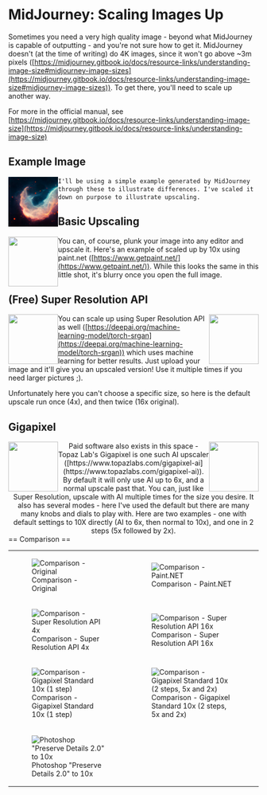 # MidJourney: Scaling Images Up
Sometimes you need a very high quality image - beyond what MidJourney is capable of outputting - and you're not sure how to get it. MidJourney doesn't (at the time of writing) do 4K images, since it won't go above ~3m pixels ([https://midjourney.gitbook.io/docs/resource-links/understanding-image-size#midjourney-image-sizes](https://midjourney.gitbook.io/docs/resource-links/understanding-image-size#midjourney-image-sizes)). To get there, you'll need to scale up another way.

For more in the official manual, see [https://midjourney.gitbook.io/docs/resource-links/understanding-image-size](https://midjourney.gitbook.io/docs/resource-links/understanding-image-size)

## Example Image
<img align="left" width="100" height="100" src="Guide-Images/ScalingUpImages/Original.png">

    I'll be using a simple example generated by MidJourney through these to illustrate differences. I've scaled it down on purpose to illustrate upscaling.

## Basic Upscaling
<img align="left" width="100" height="100" src="Guides/Guide-Images/ScalingUpImages/100px-Paint.net.png">

  You can, of course, plunk your image into any editor and upscale it. Here's an example of scaled up by 10x using paint.net ([https://www.getpaint.net/](https://www.getpaint.net/)). While this looks the same in this little shot, it's blurry once you open the full image.

## (Free) Super Resolution API
<img align="left" width="100" height="100" src="Guides/Guide-Images/ScalingUpImages/100px-Super_Resolution_API_-_4X.jpg">
<img align="right" width="100" height="100" src="Guides/Guide-Images/ScalingUpImages/100px-Super_Resolution_API_-_16X.jpg">

You can scale up using Super Resolution API as well ([https://deepai.org/machine-learning-model/torch-srgan](https://deepai.org/machine-learning-model/torch-srgan)) which uses machine learning for better results. Just upload your image and it'll give you an upscaled version! Use it multiple times if you need larger pictures  ;).

Unfortunately here you can't choose a specific size, so here is the default upscale run once (4x), and then twice (16x original).



## Gigapixel

<img align="left" width="100" height="100" src="Guides/Guide-Images/ScalingUpImages/100px-Gigapixel_Upscale_Standard_to_10x.png">
<img align="right" width="100" height="100" src="Guides/Guide-Images/ScalingUpImages/100px-Gigapixel_Upscale_Standard_to_10x_in_2_steps.png">

<center> Paid software also exists in this space - Topaz Lab's Gigapixel is one such AI upscaler ([https://www.topazlabs.com/gigapixel-ai](https://www.topazlabs.com/gigapixel-ai)). By default it will only use AI up to 6x, and a normal upscale past that. You can, just like Super Resolution, upscale with AI multiple times for the size you desire. It also has several modes - here I've used the default but there are many many knobs and dials to play with. Here are two examples - one with default settings to 10X directly (AI to 6x, then normal to 10x), and one in 2 steps (5x followed by 2x).</center>
== Comparison ==</p>

<table>
<tbody>
<tr class="odd">
<td><figure>
<img src="Guides/Guide-Images/ScalingUpImages/Comparison_-_Original.png" title="Comparison - Original"
width="600" height="600" alt="Comparison - Original" />
<figcaption aria-hidden="true">Comparison - Original</figcaption>
</figure></td>
<td><figure>
<img src="Guides/Guide-Images/ScalingUpImages/Comparison_-_Paint.NET.png" title="Comparison - Paint.NET"
width="600" height="600" alt="Comparison - Paint.NET" />
<figcaption aria-hidden="true">Comparison - Paint.NET</figcaption>
</figure></td>
</tr>
<tr class="even">
<td><figure>
<img src="Guides/Guide-Images/ScalingUpImages/Comparison_-_Super_Resolution_API_4x.png"
title="Comparison - Super Resolution API 4x" width="600" height="600"
alt="Comparison - Super Resolution API 4x" />
<figcaption aria-hidden="true">Comparison - Super Resolution API
4x</figcaption>
</figure></td>
<td><figure>
<img src="Guides/Guide-Images/ScalingUpImages/Comparison_-_Super_Resolution_API_16x.png"
title="Comparison - Super Resolution API 16x" width="600" height="600"
alt="Comparison - Super Resolution API 16x" />
<figcaption aria-hidden="true">Comparison - Super Resolution API
16x</figcaption>
</figure></td>
</tr>
<tr class="odd">
<td><figure>
<img src="Guides/Guide-Images/ScalingUpImages/Comparison_-_Gigapixel_Standard_10x_(1_step).png"
title="Comparison - Gigapixel Standard 10x (1 step)" width="600"
height="600" alt="Comparison - Gigapixel Standard 10x (1 step)" />
<figcaption aria-hidden="true">Comparison - Gigapixel Standard 10x (1
step)</figcaption>
</figure></td>
<td><figure>
<img src="Guides/Guide-Images/ScalingUpImages/Comparison_-_Gigapixel_Standard_10x_(2_steps,_5x_and_2x).png"
title="Comparison - Gigapixel Standard 10x (2 steps, 5x and 2x)"
width="600" height="600"
alt="Comparison - Gigapixel Standard 10x (2 steps, 5x and 2x)" />
<figcaption aria-hidden="true">Comparison - Gigapixel Standard 10x (2
steps, 5x and 2x)</figcaption>
</figure></td>
</tr>
<tr class="even">
<td><figure>
<img src="Guides/Guide-Images/ScalingUpImages/Photoshop_&quot;Preserve_Detail_2.0&quot;_Upscale_to_10x.png"
title="Photoshop &quot;Preserve Details 2.0&quot; to 10x" width="600"
height="600" alt="Photoshop &quot;Preserve Details 2.0&quot; to 10x" />
<figcaption aria-hidden="true">Photoshop "Preserve Details 2.0" to
10x</figcaption>
</figure></td>
<td></td>
</tr>
</tbody>
</table>
</body>
</html>